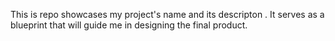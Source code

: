 This is repo showcases my project's name and its descripton . It serves as a blueprint that will guide me in designing the final product.
